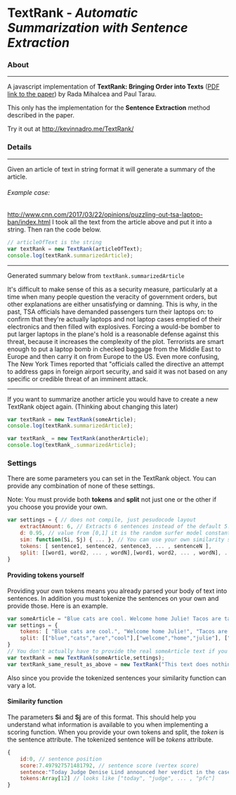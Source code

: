 # TextRank - *Automatic Summarization with Sentence Extraction*

### About
----
A javascript implementation of **TextRank: Bringing Order into Texts** ([PDF link to the paper](https://web.eecs.umich.edu/~mihalcea/papers/mihalcea.emnlp04.pdf)) by Rada Mihalcea and Paul Tarau.

This only has the implementation for the **Sentence Extraction** method described in the paper.

Try it out at http://kevinnadro.me/TextRank/

### Details
---
Given an article of text in string format it will generate a summary of the article.

###### Example case:
http://www.cnn.com/2017/03/22/opinions/puzzling-out-tsa-laptop-ban/index.html
I took all the text from the article above and put it into a string. Then ran the code below.

```javascript
// articleOfText is the string
var textRank = new TextRank(articleOfText);
console.log(textRank.summarizedArticle);
```

--- 
Generated summary below from ```textRank.summarizedArticle```

It's difficult to make sense of this as a security measure, particularly at a time when many people question the veracity of government orders, but other explanations are either unsatisfying or damning. This is why, in the past, TSA officials have demanded passengers turn their laptops on: to confirm that they're actually laptops and not laptop cases emptied of their electronics and then filled with explosives. Forcing a would-be bomber to put larger laptops in the plane's hold is a reasonable defense against this threat, because it increases the complexity of the plot. Terrorists are smart enough to put a laptop bomb in checked baggage from the Middle East to Europe and then carry it on from Europe to the US. Even more confusing, The New York Times reported that "officials called the directive an attempt to address gaps in foreign airport security, and said it was not based on any specific or credible threat of an imminent attack.

---

If you want to summarize another article you would have to create a new TextRank object again. (Thinking about changing this later)
```javascript
var textRank = new TextRank(someArticle);
console.log(textRank.summarizedArticle);

var textRank_ = new TextRank(anotherArticle);
console.log(textRank_.summarizedArticle);
```

### Settings
There are some parameters you can set in the TextRank object. You can provide any combination of none of these settings.

Note: You must provide both **tokens** and **split** not just one or the other if you choose you provide your own.
```javascript
var settings = { // does not compile, just pesudocode layout
    extractAmount: 6, // Extracts 6 sentences instead of the default 5.
    d: 0.95, // value from [0,1] it is the random surfer model constant default of 0.85
    sim: function(Si, Sj) { ... }, // You can use your own similarity scoring function!
    tokens: [ sentence1, sentence2, sentence3, ... , sentenceN ],
    split: [[word1, word2, ... , wordN],[word1, word2, ... , wordN], ..., [word1, word2, ... , wordN]]
}
```

#### Providing tokens yourself
Providing your own tokens means you already parsed your body of text into sentences.
In addition you must tokenize the sentences on your own and provide those. Here is an example.

```javascript
var someArticle = "Blue cats are cool. Welcome home Julie! Tacos are tasty."
var settings = {
    tokens: [ "Blue cats are cool.", "Welcome home Julie!", "Tacos are tasty."],
    split: [["blue","cats","are","cool"],["welcome","home","julie"], ["tacos","are","tasty"]]
}
// You don't actually have to provide the real someArticle text if you provide your own tokens. Just don't provide the empty string.
var textRank = new TextRank(someArticle,settings);
var textRank_same_result_as_above = new TextRank("This text does nothing!",settings);
```

Also since you provide the tokenized sentences your similarity function can vary a lot.

#### Similarity function
The parameters **Si** and **Sj** are of this format. This should help you understand what information is available to you when implementing a scoring function.
When you provide your own tokens and split, the *token* is the sentence attribute. The tokenized sentence will be *tokens* attribute.
```javascript
{
    id:0, // sentence position
    score:7.497927571481792, // sentence score (vertex score)
    sentence:"Today Judge Denise Lind announced her verdict in the case of Pfc.",
    tokens:Array[12] // looks like ["today", "judge", ... , "pfc"]
}
```
